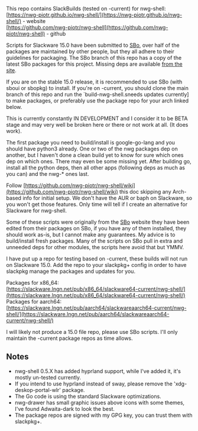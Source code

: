 
This repo contains SlackBuilds (tested on -current) for nwg-shell:  
[https://nwg-piotr.github.io/nwg-shell/](https://nwg-piotr.github.io/nwg-shell/) - website  
[https://github.com/nwg-piotr/nwg-shell](https://github.com/nwg-piotr/nwg-shell) - github  

Scripts for Slackware 15.0 have been submitted to [SBo](https://slackbulds.org), over half of the
packages are maintained by other people, but they all adhere to their guidelines for packaging.
The SBo branch of this repo has a copy of the latest SBo packages for this project. Missing deps
are available [from the site](https://slackbuilds.org). 

If you are on the stable 15.0 release, it is recommended to use SBo (with sboui or sbopkg) to install. 
If you're on -current, you should clone the main branch of this repo and run the `build-nwg-shell.sneeds updates currently]
 to make packages, or preferably use the package repo for your arch linked below.

This is currently constantly IN DEVELOPMENT and I consider it to be BETA stage and may very well be broken
here or there or not work at all. (It does work).

The first package you need to build/install is google-go-lang and you should have python3 already.
One or two of the nwg packages dep on another, but I haven't done a clean build yet to know for
sure which ones dep on which ones. There may even be some missing yet. After building go, install
all the python deps, then all other apps (following deps as much as you can) and the nwg-* ones
last.

Follow  [https://github.com/nwg-piotr/nwg-shell/wiki](https://github.com/nwg-piotr/nwg-shell/wiki) 
this doc skipping any Arch-based info for initial setup. We don't have the AUR or baph on Slackware,
so you won't get those features. Only time will tell if I create an alternative for Slackware for
nwg-shell.

Some of these scripts were originally from the [SBo](https://slackbuilds.org) website they
have been edited from their packages on SBo, if you have any of them installed, they should work
as-is, but I cannot make any guarantees. My advice is to build/install fresh packages. Many of the scripts
on SBo pull in extra and unneeded deps for other modules, the scripts here avoid that but YMMV.

I have put up a repo for testing based on -current, these builds will not run on Slackware
15.0. Add the repo to your slackpkg+ config in order to have slackpkg manage the packages and
updates for you.  

Packages for x86_64:  
[https://slackware.lngn.net/pub/x86_64/slackware64-current/nwg-shell/](https://slackware.lngn.net/pub/x86_64/slackware64-current/nwg-shell/)  
Packages for aarch64:  
[https://slackware.lngn.net/pub/aarch64/slackwareaarch64-current/nwg-shell/](https://slackware.lngn.net/pub/aarch64/slackwareaarch64-current/nwg-shell/)  

I will likely not produce a 15.0 file repo, please use SBo scripts. I'll only maintain the -current package repos as time allows.  
## Notes

* nwg-shell 0.5.X has added hyprland support, while I've added it, it's mostly un-tested currently.  
* If you intend to use hyprland instead of sway, please remove the 'xdg-deskop-portal-wlr' package.
* The Go code is using the standard Slackware optimizations.  
* nwg-drawer has small graphic issues above icons with some themes, I've found Adwaita-dark to look the best.  
* The package repos are signed with my GPG key, you can trust them with slackpkg+.  

